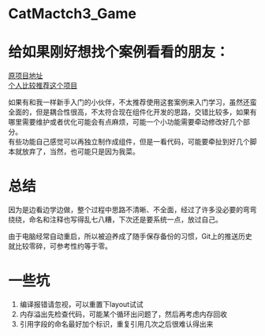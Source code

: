 # CatMactch3_Game

# 给如果刚好想找个案例看看的朋友：  
[原项目地址](https://github.com/daltonbr/Match3)  
[个人比较推荐这个项目](https://linxinfa.blog.csdn.net/article/details/114111469)  
  
如果有和我一样新手入门的小伙伴，不太推荐使用这套案例来入门学习，虽然还蛮全面的，但是耦合性很高，不太符合现在组件化开发的思路，交错比较多，如果有哪里需要维护或者优化可能会有点麻烦，可能一个小功能需要牵动修改好几个部分。  
有些功能自己感觉可以再独立制作成组件，但是一看代码，可能要牵扯到好几个脚本就放弃了，当然，也可能只是因为我菜。

# 总结
因为是边看边学边做，整个过程中思路不清晰、不全面，经过了许多没必要的弯弯绕绕，命名和注释也写得乱七八糟，下次还是要系统一点，放过自己。

由于电脑经常自动重启，所以被迫养成了随手保存备份的习惯，Git上的推送历史就比较零碎，可参考性约等于零。

# 一些坑
1. 编译报错请忽视，可以重置下layout试试
2. 内存溢出先检查代码，可能某个循环出问题了，然后再考虑内存回收
3. 引用字段的命名最好加个标识，重复引用几次之后很难认得出来
